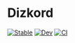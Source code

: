 # Dizkord

[![Stable](https://img.shields.io/badge/docs-stable-blue.svg)](https://kyando2.github.io/Dizkord.jl/stable/)
[![Dev](https://img.shields.io/badge/docs-dev-blue.svg)](https://kyando2.github.io/Dizkord.jl/dev/)
[![CI](https://github.com/uncomfyhalomacro/Dizkord.jl/actions/workflows/CI.yml/badge.svg?event=fork)](https://github.com/uncomfyhalomacro/Dizkord.jl/actions/workflows/CI.yml)
